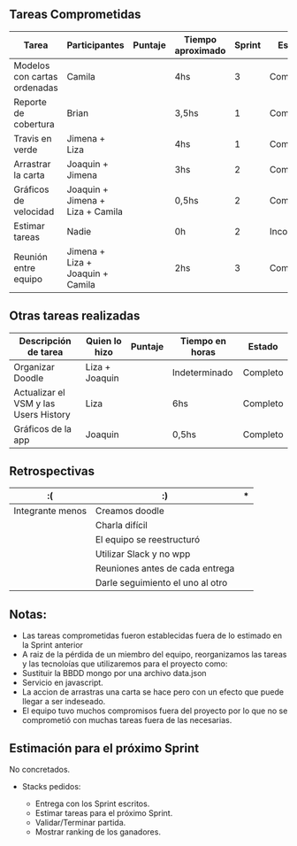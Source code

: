 ## Tareas Comprometidas
|  Tarea | Participantes | Puntaje | Tiempo aproximado | Sprint | Estado |
|  ------ | ------ | ------ | ------ | ------ | ------ |
| Modelos con cartas ordenadas | Camila | <Now loading...> | 4hs | 3 | Completo|
| Reporte de cobertura | Brian | <Now loading...> | 3,5hs | 1 | Completo |
| Travis en verde | Jimena + Liza | <Now loading...> | 4hs | 1 | Completo |
| Arrastrar la carta | Joaquin + Jimena | <Now loading...> | 3hs | 2 | Completo |
| Gráficos de velocidad | Joaquin + Jimena + Liza + Camila | <Now loading...> | 0,5hs | 2 | Completo |
| Estimar tareas | Nadie | <Now loading...> | 0h | 2 | Incompleto |
| Reunión entre equipo | Jimena + Liza + Joaquin + Camila | <Now loading...> | 2hs | 3 | Completo |

## Otras tareas realizadas

| Descripción de tarea | Quien lo hizo | Puntaje | Tiempo en horas | Estado |
| ------ | ------ | ------ | ------ | ------ |
| Organizar Doodle | Liza + Joaquin | <Now loading...> | Indeterminado | Completo |
| Actualizar el VSM y las Users History | Liza | <Now loading...> | 6hs | Completo |
| Gráficos de la app |  Joaquin | <Now loading...> | 0,5hs | Completo |

## Retrospectivas

|  :( | :) | * |
| ------ | ------ | ------ |
| Integrante menos | Creamos doodle |  | 
|  | Charla difícil |  |
|  | El equipo se reestructuró |  |
|  | Utilizar Slack y no wpp |  |
|  | Reuniones antes de cada entrega |  |
|  | Darle seguimiento el uno al otro |  |

## Notas:

- Las tareas comprometidas fueron establecidas fuera de lo estimado en la Sprint anterior
 - A raiz de la pérdida de un miembro del equipo, reorganizamos las tareas y las tecnoloías que utilizaremos para el proyecto como:
  - Sustituir la BBDD mongo por una archivo data.json
  - Servicio en javascript. 
- La accion de arrastras una carta se hace pero con un efecto que puede llegar a ser indeseado.
- El equipo tuvo muchos compromisos fuera del proyecto por lo que no se comprometió con muchas tareas fuera de las necesarias.

## Estimación para el próximo Sprint
 
No concretados.

- Stacks pedidos:

  - Entrega con los Sprint escritos.
  - Estimar tareas para el próximo Sprint.
  - Validar/Terminar partida.
  - Mostrar ranking de los ganadores.
